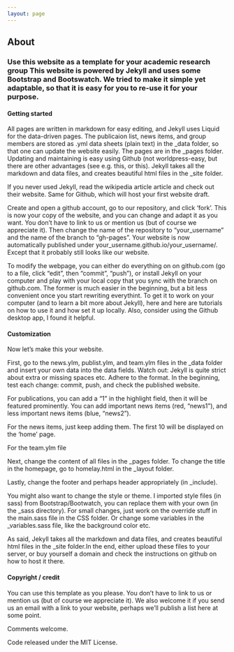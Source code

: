 ```yaml
---
layout: page
---
```


## About

### Use this website as a template for your academic research group This website is powered by Jekyll and uses some Bootstrap and Bootswatch. We tried to make it simple yet adaptable, so that it is easy for you to re-use it for your purpose.

#### Getting started
All pages are written in markdown for easy editing, and Jekyll uses Liquid for the data-driven pages. The publicaion list, news items, and group members are stored as .yml data sheets (plain text) in the _data folder, so that one can update the website easily. The pages are in the _pages folder. Updating and maintaining is easy using Github (not worldpress-easy, but there are other advantages (see e.g. this, or this). Jekyll takes all the markdown and data files, and creates beautiful html files in the _site folder.

If you never used Jekyll, read the wikipedia article article and check out their website. Same for Github, which will host your first website draft.

Create and open a github account, go to our repository, and click ‘fork’. This is now your copy of the website, and you can change and adapt it as you want. You don’t have to link to us or mention us (but of course we appreciate it). Then change the name of the repository to “your_username” and the name of the branch to “gh-pages”. Your website is now automatically published under your_username.github.io/your_username/. Except that it probably still looks like our website.

To modify the webpage, you can either do everything on on github.com (go to a file, click “edit”, then “commit”, “push”), or install Jekyll on your computer and play with your local copy that you sync with the branch on github.com. The former is much easier in the beginning, but a bit less convenient once you start rewriting everythint. To get it to work on your computer (and to learn a bit more about Jekyll), here and here are tutorials on how to use it and how set it up locally. Also, consider using the Github desktop app, I found it helpful.

#### Customization
Now let’s make this your website.

First, go to the news.ylm, publist.ylm, and team.ylm files in the _data folder and insert your own data into the data fields. Watch out: Jekyll is quite strict about extra or missing spaces etc. Adhere to the format. In the beginning, test each change: commit, push, and check the published website.

For publications, you can add a “1” in the highlight field, then it will be featured prominently. You can add important news items (red, “news1”), and less important news items (blue, “news2”).

For the news items, just keep adding them. The first 10 will be displayed on the ‘home’ page.

For the team.ylm file

Next, change the content of all files in the _pages folder. To change the title in the homepage, go to homelay.html in the _layout folder.

Lastly, change the footer and perhaps header appropriately (in _include).

You might also want to change the style or theme. I imported style files (in sass) from Bootstrap/Bootwatch, you can replace them with your own (in the _sass directory). For small changes, just work on the override stuff in the main.sass file in the CSS folder. Or change some variables in the _variables.sass file, like the background color etc.

As said, Jekyll takes all the markdown and data files, and creates beautiful html files in the _site folder.In the end, either upload these files to your server, or buy yourself a domain and check the instructions on github on how to host it there.

#### Copyright / credit
You can use this template as you please. You don’t have to link to us or mention us (but of course we appreciate it). We also welcome it if you send us an email with a link to your website, perhaps we’ll publish a list here at some point.

Comments welcome.

Code released under the MIT License.